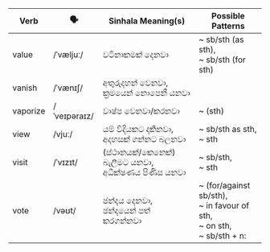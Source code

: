| Verb     | 🗣️            | Sinhala Meaning(s)                      | Possible Patterns                                                      |
| -------- | ------------ | --------------------------------------- | ---------------------------------------------------------------------- |
| value    | /ˈvæljuː/    | වටිනාකමක් දෙනවා                              | ~ sb/sth (as sth),<br>~ sb/sth (for sth)                               |
| vanish   | /ˈvænɪʃ/     | අතුරුදහන් වෙනවා, ක්‍රමයෙන් නොපෙනී යනවා               |                                                                        |
| vaporize | /ˈveɪpəraɪz/ | වාෂ්ප වෙනවා/කරනවා                            | ~ (sth)                                                                |
| view     | /vjuː/       | යම් විදියකට දකිනවා, අදහසක් ගන්නට බලනවා          | ~ sb/sth as sth,<br>~ sth                                              |
| visit    | /ˈvɪzɪt/     | (ස්ථානයක්/කෙනෙක්) බැලීමට යනවා,<br>අධීක්ෂණය පිණිස යනවා | ~ sb/sth,<br>~ sth                                                     |
| vote     | /vəʊt/       | ඡන්දය දෙනවා,<br>ඡන්දයෙන් පත් කරගන්නවා            | ~ (for/against sb/sth),<br>~ in favour of sth,<br>~ on sth,<br>~ sb/sth + n: |
